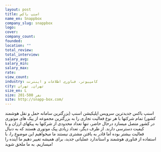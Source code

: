 ```yaml
---
layout: post
title: اسنپ باکس
name_en: Snappbox
company_slug: snappbox
logo: 
cover: 
company_count:
founded:
location: ""
total_review: 
total_interview: 
salary_avg: 
salary_min: 
salary_max: 
rate: 
view_count: 
industry: کامپیوتر، فناوری اطلاعات و اینترنت
city: تهران, تهران
size_en: L
size: 201-500 نفر
site: http://snapp-box.com/
---
```


اسنپ باکس جدیدترین سرویس اپلیکیشن اسنپ (بزرگترین سامانه حمل و نقل هوشمند کشور) تمام شرکتها با هر نوع فعالیت تجاری را به بزرگترین مجموعه از پیک های موتوری در کشور متصل میسازد
درحال حاضر، تنها تعداد محدودی از شرکتها به پیکهای ارزان و با کیفیت دسترسی دارند. از طرف دیگر، تعداد زیادی پیک موتوری هستند که به دنبال فعالیت بیشتر بوده اما قادر به یافتن مشتری نیستند
ما میخواهیم این موضوع را، با استفاده از فناوری هوشمند و استاندارد عملیاتی جدید، برای همیشه تغییر دهیم
ما آینده را میسازیم. به ما ملحق شوید!